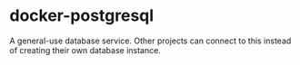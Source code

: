 # docker-postgresql
A general-use database service. Other projects can connect to this instead of creating their own database instance.
